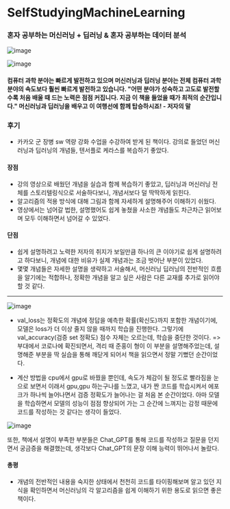 # SelfStudyingMachineLearning
### **혼자 공부하는 머신러닝 + 딥러닝 & 혼자 공부하는 데이터 분석**
![image](![image](https://github.com/IM2COLD/SelfStudyingMachineLearning/assets/114397640/55dd338f-38ff-47b6-91db-aef210bac1a3))

![image](https://github.com/IM2COLD/SelfStudyingMachineLearning/assets/114397640/1189b6b3-dd05-4872-a958-255dd90b7ad1)

#### 컴퓨터 과학 분야는 빠르게 발전하고 있으며 머신러닝과 딥러닝 분야는 전체 컴퓨터 과학 분야의 속도보다 훨씬 빠르게 발전하고 있습니다. **"어떤 분야가 성숙하고 고도로 발전할수록 처음 배울 때 드는 노력은 점점 커집니다. 지금 이 책을 들었을 때가 최적의 순간입니다."** 머신러닝과 딥러닝을 배우고 이 여행선에 함께 탑승하시죠! - 저자의 말

### 후기
- 카카오 군 장병 sw 역량 강화 수업을 수강하여 받게 된 책이다. 강의로 들었던 머신러닝과 딥러닝의 개념들, 텐서플로 케라스를 복습하기 좋았다. 

#### 장점
- 강의 영상으로 배웠던 개념을 실습과 함께 복습하기 좋았고, 딥러닝과 머신러닝 전체를 스토리텔링식으로 서술하다보니, 개념서보다 덜 딱딱하게 읽힌다.
- 알고리즘의 적용 방식에 대해 그림과 함께 자세하게 설명해주어 이해하기 쉬웠다.
- 영상에서는 넘어갈 법한, 설명했어도 쉽게 놓쳤을 사소한 개념들도 차근차근 읽어보며 모두 이해하면서 넘어갈 수 있었다.

#### 단점
- 쉽게 설명하려고 노력한 저자의 취지가 보일만큼 하나의 큰 이야기로 쉽게 설명하려고 하다보니, 개념에 대한 비유가 실제 개념과는 조금 벗어난 부분이 있었다.
- 몇몇 개념들은 자세한 설명을 생략하고 서술해서, 머신러닝 딥러닝의 전반적인 흐름을 알기에는 적합하나, 정확한 개념을 알고 싶은 사람은 다른 교재를 추가로 읽어야 할 것 같다.

---
![image](https://github.com/IM2COLD/SelfStudyingMachineLearning/assets/114397640/acaf9fcb-6022-423b-bc63-06191f8abe40)

- val_loss는 정확도의 개념에 정답을 예측한 확률(확신도)까지 포함한 개념이기에, 모델은 loss가 더 이상 줄지 않을 때까지 학습을 진행한다. 그렇기에 val_accuracy(검증 set 정확도) 점수 자체는 오르는데, 학습을 중단한 것이다.
=> 부대에서 코로나에 확진되면서, 격리 때 준홍이 형이 이 부분을 설명해주었는데, 설명해준 부분을 딱 실습을 통해 깨닫게 되어서 책을 읽으면서 정말 기뻤던 순간이었다.

- ​계산 방법을 cpu에서 gpu로 바꿨을 뿐인데, 속도가 체감이 될 정도로 빨라짐을 눈으로 보면서 이래서 gpu,gpu 하는구나를 느꼈고, 내가 짠 코드를 학습시켜서 에포크가 하나씩 늘어나면서 검증 정확도가 늘어나는 걸 처음 본 순간이었다. 아마 모델을 학습하면서 모델의 성능이 점점 향상되어 가는 그 순간에 느껴지는 감정 때문에 코드를 작성하는 것 같다는 생각이 들었다.
 
![image](https://github.com/IM2COLD/SelfStudyingMachineLearning/assets/114397640/650cd9c5-af18-4bc8-8c8c-bd24dce805ff)

또한, 책에서 설명이 부족한 부분들은 Chat_GPT를 통해 코드를 작성하고 질문을 던지면서 궁금증을 해결했는데, 생각보다 Chat_GPT의 문장 이해 능력이 뛰어나서 놀랐다.

#### 총평
- 개념의 전반적인 내용을 숙지한 상태에서 천천히 코드를 타이핑해보며 알고 있던 지식을 확인하면서 머신러닝의 각 알고리즘을 쉽게 이해하기 위한 용도로 읽으면 좋은 책이다.

